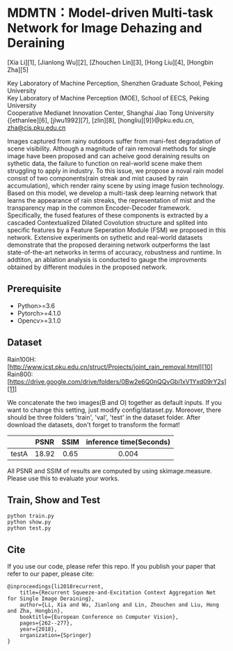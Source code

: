 # MDMTN：Model-driven Multi-task  Network for Image Dehazing and Deraining

[Xia Li][1], [Jianlong Wu][2], [Zhouchen Lin][3], [Hong Liu][4], [Hongbin Zha][5]<br>

Key Laboratory of Machine Perception, Shenzhen Graduate School, Peking University<br>
Key Laboratory of Machine Perception (MOE), School of EECS, Peking University<br>
Cooperative Medianet Innovation Center, Shanghai Jiao Tong University<br>
{[ethanlee][6], [jlwu1992][7], [zlin][8], [hongliu][9]}@pku.edu.cn, zha@cis.pku.edu.cn

Images captured from rainy outdoors suffer from mani-fest degradation of scene visibility. Although a magnitude of rain removal methods for single image have been proposed and can acheive good deraining results on sythetic data, the failure to function on real-world scene make them struggling to apply in industry. To this issue, we propose a noval rain model consist of two components(rain streak and mist caused by rain accumulation), which render rainy scene by using image fusion technology. Based on this model, we develop a multi-task deep learning network that learns the appearance of rain streaks, the representation of mist and the transparency map in the common Encoder-Decoder framework. Specifically, the fused features of these components is extracted by a cascaded Contextualized Dilated Covolution structure and splited into specific features by a Feature Seperation Module (FSM) we proposed in this network. Extensive experiments on sythetic and real-world datasets demonstrate that the proposed deraining network outperforms the last state-of-the-art networks in terms of accuracy, robustness and runtime. In addtiton, an ablation analysis is conducted to gauge the improvments obtained by different modules in the proposed network.

## Prerequisite
- Python>=3.6
- Pytorch>=4.1.0
- Opencv>=3.1.0

## Dataset
Rain100H: [http://www.icst.pku.edu.cn/struct/Projects/joint_rain_removal.html][10]<br>
Rain800: [https://drive.google.com/drive/folders/0Bw2e6Q0nQQvGbi1xV1Yxd09rY2s][11]

We concatenate the two images(B and O) together as default inputs. If you want to change this setting, just modify config/dataset.py.
Moreover, there should be three folders 'train', 'val', 'test' in the dataset folder.
After download the datasets, don't forget to transform the format!

|         | PSNR  | SSIM  | inference time(Seconds) |
| :------:| :---: | :---: | :---------------------: | 
| testA   | 18.92 | 0.65  |          0.004          |

All PSNR and SSIM of results are computed by using skimage.measure. Please use this to evaluate your works.

## Train, Show and Test
    python train.py
    python show.py
    python test.py


## Cite
If you use our code, please refer this repo.
If you publish your paper that refer to our paper, please cite:

    @inproceedings{li2018recurrent,  
        title={Recurrent Squeeze-and-Excitation Context Aggregation Net for Single Image Deraining},  
        author={Li, Xia and Wu, Jianlong and Lin, Zhouchen and Liu, Hong and Zha, Hongbin},  
        booktitle={European Conference on Computer Vision},  
        pages={262--277},  
        year={2018},  
        organization={Springer}  
    }


